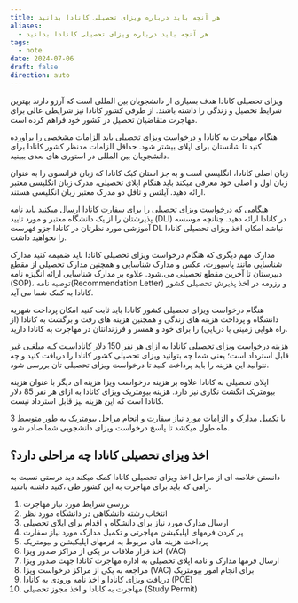 ```yaml
---
title: هر آنچه باید درباره ویزای تحصیلی کانادا بدانید
aliases:
  - هر آنچه باید درباره ویزای تحصیلی کانادا بدانید
tags:
  - note
date: 2024-07-06
draft: false
direction: auto
---
```

ویزای تحصیلی کانادا هدف بسیاری از دانشجویان بین المللی است که آرزو دارند بهترین شرایط تحصیل و زندگی را داشته باشند. از طرفی کشور کانادا نیز شرایطی عالی برای مهاجرت متقاضیان تحصیل در کشور خود فراهم کرده است.

هنگام مهاجرت به کانادا و درخواست ویزای تحصیلی باید الزامات مشخصی را برآورده کنید تا شانستان برای اپلای بیشتر شود. حداقل الزامات مدنظر کشور کانادا برای دانشجویان بین المللی در استوری های بعدی ببینید. 

زبان اصلی کانادا، انگلیسی است و به جز استان کبک کانادا که زبان فرانسوی را به عنوان زبان اول و اصلی خود معرفی میکند باید هنگام اپلای تحصیلی، مدرک زبان انگلیسی معتبر ارائه دهید. آیلتس و تافل دو مدرک معتبر زبان انگلیسی هستند.

هنگامی که درخواست ویزای تحصیلی را برای سفارت کانادا ارسال میکنید باید نامه پذیرشتان را از یک دانشگاه معتبر و مورد تایید (DLI) در کانادا ارائه دهید. چنانچه موسسه آموزشی مورد نظرتان در کانادا جزو فهرست DL نباشد امکان اخذ ویزای تحصیلی کانادا را نخواهید داشت.

مدارک مهم دیگری که هنگام درخواست ویزای تحصیلی کانادا باید ضمیمه کنید مدارک شناسایی مانند پاسپورت، عکس و مدارک شناسایی و همچنین مدارک تحصیلی از مقطع دبیرستان تا آخرین مقطع تحصیلی می.شود. علاوه بر مدارک شناسایی ارائه انگیزه نامه (SOP)، توصیه نامه(Recommendation Letter) و رزومه در اخذ پذیرش تحصیلی کشور کانادا به کمک شما می آید. 

هنگام درخواست ویزای تحصیلی کشور کانادا باید ثابت کنید امکان پرداخت شهریه دانشگاه و پرداخت هزینه های زندگی و همچنین هزینه های رفت و برگشت به کانادا (از راه هوایی زمینی یا دریایی) را برای خود و همسر و فرزندانتان در مهاجرت به کانادا دارید. 

هزینه درخواست ویزای تحصیلی کانادا به ازای هر نفر 150 دلار کاناداسـت کـه مبلغـی غیر قابل استرداد است؛ یعنی شما چه بتوانید ویزای تحصیلی کشور کانادا را دریافت کنید و چه نتوانید این هزینه را باید پرداخت کنید تا درخواست ویزای تحصیلی تان بررسی شود.

اپلای تحصیلی به کانادا علاوه بر هزینه درخواست ویزا هزینه ای دیگر با عنوان هزینه بیومتریک انگشت نگاری نیز دارد. هزینه بیومتریک ویزای کانادا به ازای هر نفر 85 دلار کانادا است که این هزینه نیز قابل استرداد نیست. 

با تکمیل مدارک و الزامات مورد نیاز سفارت و انجام مراحل بیومتریک به طور متوسط 3 ماه طول میکشد تا پاسخ درخواست ویزای دانشجویی شما صادر شود.

## اخذ ویزای تحصیلی کانادا چه مراحلی دارد؟ 

دانستن خلاصه ای از مراحل اخذ ویزای تحصیلی کانادا کمک میکند دید درستی نسبت به راهی که باید برای مهاجرت به این کشور طی ،کنید داشته باشید. 

1. بررسی شرایط مورد نیاز مهاجرت 
2. انتخاب رشته دانشگاهی در دانشگاه مورد نظر
3. ارسال مدارک مورد نیاز برای دانشگاه و اقدام برای اپلای تحصیلی
4. پر کردن فرمهای اپلیکیشن مهاجرتی و تکمیل مدارک مورد نیاز سفارت
5. پرداخت هزینه های مربوط به فرمهای اپلیکیشن و بیومتریک
6. اخذ قرار ملاقات در یکی از مراکز صدور ویزا (VAC)
7. ارسال فرمها مدارک و نامه اپلای تحصیلی به اداره مهاجرت کانادا جهت صدور ویزا
8. مراجعه به یکی از مراکز درخواست ویزا (VAC) برای انجام امور بیومتریک
9. دریافت ویزای کانادا و اخذ نامه ورودی به کانادا (POE)
10. مهاجرت به کانادا و اخذ مجوز تحصیلی (Study Permit)

